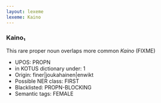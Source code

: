 ```yaml
---
layout: lexeme
lexeme: Kaino
---
```


###  Kaino₁

This rare proper noun overlaps more common *Kaino* (FIXME)
* UPOS:  PROPN
* in KOTUS dictionary under:  1
* Origin:  finer|joukahainen|enwikt
* Possible NER class:  FIRST
* Blacklisted:  PROPN-BLOCKING
* Semantic tags:  FEMALE


